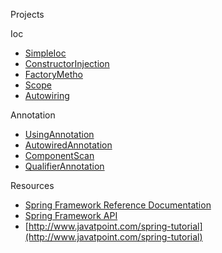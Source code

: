 Projects

Ioc
- [SimpleIoc](SimpleIoc)
- [ConstructorInjection](ConstructorInjection)
- [FactoryMetho](FactoryMetho)
- [Scope](Scope)
- [Autowiring](Autowiring)

Annotation
- [UsingAnnotation](UsingAnnotation)
- [AutowiredAnnotation](AutowiredAnnotation)
- [ComponentScan](ComponentScan)
- [QualifierAnnotation](QualifierAnnotation)


Resources
- [Spring Framework Reference Documentation](http://docs.spring.io/spring/docs/current/spring-framework-reference/htmlsingle/)
- [Spring Framework API](http://docs.spring.io/spring/docs/current/javadoc-api/)
- [http://www.javatpoint.com/spring-tutorial](http://www.javatpoint.com/spring-tutorial)

